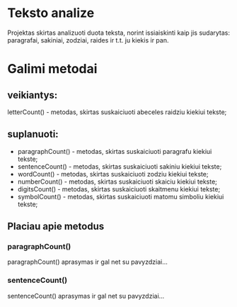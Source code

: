 # Teksto analize
Projektas skirtas analizuoti duota teksta, norint issiaiskinti kaip jis sudarytas: paragrafai, sakiniai, zodziai, raides ir t.t. ju kiekis ir pan.

# Galimi metodai

## veikiantys:
letterCount() - metodas, skirtas suskaiciuoti abeceles raidziu kiekiui tekste;

## suplanuoti:
- paragraphCount() - metodas, skirtas suskaiciuoti paragrafu kiekiui tekste;
- sentenceCount() - metodas, skirtas suskaiciuoti sakiniu kiekiui tekste;
- wordCount() - metodas, skirtas suskaiciuoti zodziu kiekiui tekste;
- numberCount() - metodas, skirtas suskaiciuoti skaiciu kiekiui tekste;
- digitsCount() - metodas, skirtas suskaiciuoti skaitmenu kiekiui tekste;
- symbolCount() - metodas, skirtas suskaiciuoti matomu simboliu kiekiui tekste;

## Placiau apie metodus

### paragraphCount()

paragraphCount() aprasymas ir gal net su pavyzdziai...

### sentenceCount()

sentenceCount() aprasymas ir gal net su pavyzdziai...

